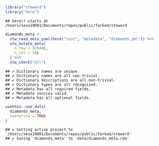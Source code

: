 
``` r
library("steward")
library("here")
```

    ## here() starts at /Users/sesa19001/Documents/repos/public/forked/steward

``` r
diamonds_meta <- 
  stw_read_meta_yaml(here("inst", "metadata", "diamonds.yml")) %>%
  stw_mutate_meta(
    n_row = 53940L,
    n_col = 10L    
  ) %>%
  stw_check("all")
```

    ## ✔ Dictionary names are unique.
    ## ✔ Dictionary names are all non-trivial.
    ## ✔ Dictionary descriptions are all non-trivial.
    ## ✔ Dictionary types are all recognized.
    ## ✔ Metadata has all required fields.
    ## ✔ Metadata sources valid.
    ## ✔ Metadata has all optional fields.

``` r
usethis::use_data(
  diamonds_meta, 
  overwrite = TRUE
)
```

    ## ✔ Setting active project to '/Users/sesa19001/Documents/repos/public/forked/steward'
    ## ✔ Saving 'diamonds_meta' to 'data/diamonds_meta.rda'

